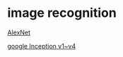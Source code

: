 # image recognition
[AlexNet](https://github.com/shaoxq/projects/tree/master/image-recognition/alexnet.md)

[google Inception v1~v4](https://github.com/shaoxq/projects/tree/master/image-recognition/inception.md)